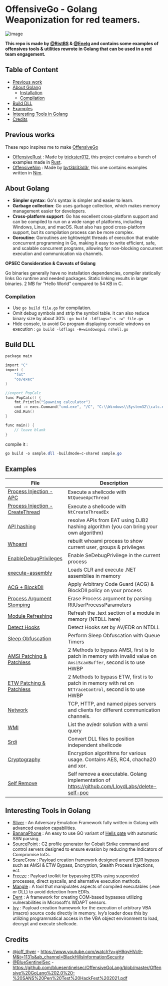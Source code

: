 # OffensiveGo - Golang Weaponization for red teamers.

![image](https://user-images.githubusercontent.com/75935486/220217814-242de1ba-1f62-4b0b-a1be-6cf8b82ab0da.png)


**This repo is made by [@RistBS](https://twitter.com/RistBs) & [@Enelg](https://twitter.com/Enelg_) and contains some examples of offensives tools & utilities rewrote in Golang that can be used in a red team engagement.**

## Table of Content

- [Previous work](#previous-work)
- [About Golang](#about-golang)  
  - [Installation](#installation)
  - [Compilation](#compilation)
- [Build DLL](#build-dll)
- [Examples](#examples)
- [Interesting Tools in Golang](#interesting-tools-in-golang)
- [Credits](#credits)

## Previous works

These repo inspires me to make [OffensiveGo](https://github.com/RistBS/OffensiveGo)

- [OffensiveRust](https://github.com/trickster0/OffensiveRust) : Made by [trickster012](https://twitter.com/trickster012), this project contains a bunch of examples made in [Rust](https://www.rust-lang.org/).
- [OffensiveNim](https://github.com/byt3bl33d3r/OffensiveNim) : Made by [byt3bl33d3r](https://twitter.com/byt3bl33d3r), this one contains examples written in [Nim](https://nim-lang.org/).


## About Golang

- **Simpler syntax**: Go's syntax is simpler and easier to learn.
- **Garbage collection**: Go uses garbage collection, which makes memory management easier for developers.
- **Cross-platform support**: Go has excellent cross-platform support and can be compiled to run on a wide range of platforms, including Windows, Linux, and macOS. Rust also has good cross-platform support, but its compilation process can be more complex.
- **Goroutine**:  Goroutines are lightweight threads of execution that enable concurrent programming in Go, making it easy to write efficient, safe, and scalable concurrent programs, allowing for non-blocking concurrent execution and communication via channels.

**OPSEC Consideration & Caveats of Golang**

Go binaries generally have no installation dependencies, compiler statically links Go runtime and needed packages. Static linking results in larger binaries. 2 MB for "Hello World" compared to 54 KB in C.


### Compilation

- Use `go build file.go` for compilation.
- Omit debug symbols and strip the symbol table. it can also reduce binary size by about 30% : `go build -ldflags="-s -w" file.go`
- Hide console, to avoid Go program displaying console windows on execution : `go build -ldflags -H=windowsgui rshell.go`


## Build DLL

```c
package main

import "C"
import (
	"fmt"
	"os/exec"
)

//export PopCalc
func PopCalc() {
	fmt.Println("Spawning calculator")
	cmd := exec.Command("cmd.exe", "/C", "C:\\Windows\\System32\\calc.exe")
	cmd.Run()
}

func main() {
	// leave blank
}
```

compile it :
```powershell
go build -o sample.dll -buildmode=c-shared sample.go
```

## Examples 

| File                                                                        | Description                                                                                                         |
|-----------------------------------------------------------------------------|---------------------------------------------------------------------------------------------------------------------|
| [Process Injection - APC](../main/injection_native_apc/main.go)             | Execute a shellcode with `NtQueueApcThread`                                                                         |
| [Process Injection - CreateThread](../main/injection_native_thread/main.go) | Execute a shellcode with `NtCreateThreadEx`                                                                         |
| [API hashing](../main/api_hashing/main.go)                                  | resolve APIs from EAT using DJB2 hashing algorithm (you can bring your own algorithm)                               |
| [Whoami](../main/whoami/main.go)                                            | rebuilt whoami process to show current user, groups & privileges                                                    |
| [EnableDebugPrivileges](../main/enable_debug_priv/main.go)                  | Enable SeDebugPrivilege in the current process                                                                      |
| [execute-assembly](../main/detect_hooks/main.go)                            | Loads CLR and execute .NET assemblies in memory                                                                     |
| [ACG + BlockDll](../main/acg_blockdll_process/main.go)                      | Apply Arbitrary Code Guard (ACG) & BlockDll policy on your process                                                  |
| [Process Argument Stomping](../main/process_arg_stomping/main.go)           | Erase Process argument by parsing RtlUserProcessParameters                                                          |
| [Module Refreshing]()                                                       | Refresh the .text section of a module in memory (NTDLL here)                                                        | 
| [Detect Hooks](../main/detect_hooks/main.go)                                | Detect Hooks set by AV/EDR on NTDLL                                                                                 |
| [Sleep Obfuscation](../main/sleep_obfuscation/main.go)                      | Perform Sleep Obfuscation with Queue Timers                                                                         |
| [AMSI Patching & Patchless](../main/amsi_bypasses/)                         | 2 Methods to bypass AMSI, first is to patch in memory with invalid value on `AmsiScanBuffer`, second is to use HWBP 
| [ETW Patching & Patchless](../main/etw_bypasses/)                           | 2 Methods to bypass ETW, first is to patch in memory with ret on `NtTraceControl`, second is to use HWBP            
| [Network](../main/network)                                                  | TCP, HTTP, and named pipes servers and clients for different communication channels.                                
| [WMI](../main/wmi)                                                          | List the av/edr solution with a wmi query                                                                           
| [Srdi](../main/srdi)                                                        | Convert DLL files to position independent shellcode                                                                 |
| [Cryptography](../main/crypto)                                              | Encryption algorithms for various usage. Contains AES, RC4, chacha20 and xor.                                       |
| [Self Remove](../main/self_remove) | Self remove a executable. Golang implementation of https://github.com/LloydLabs/delete-self-poc

## Interesting Tools in Golang

- [Sliver](https://github.com/BishopFox/sliver) : An Adversary Emulation Framework fully written in Golang with advanced evasion capabilities.
- [BananaPhone](https://github.com/C-Sto/BananaPhone) : An easy to use GO variant of [Hells gate](https://github.com/am0nsec/HellsGate) with automatic SSN parsing.
- [SourcePoint](https://github.com/Tylous/SourcePoint) : C2 profile generator for Cobalt Strike command and control servers designed to ensure evasion by reducing the Indicators of Compromise IoCs.
- [ScareCrow](https://github.com/optiv/ScareCrow) : Payload creation framework designed around EDR bypass such as AMSI & ETW Bypass, Encryption, Stealth Process Injections, ect.
- [Freeze](https://github.com/optiv/Freeze) : Payload toolkit for bypassing EDRs using suspended processes, direct syscalls, and alternative execution methods.
- [Mangle](https://github.com/optiv/Mangle) : A tool that manipulates aspects of compiled executables (.exe or DLL) to avoid detection from EDRs.
- [Dent](https://github.com/optiv/Dent) : A framework for creating COM-based bypasses utilizing vulnerabilities in Microsoft's WDAPT sensors.
- [Ivy](https://github.com/optiv/Ivy) : Payload creation framework for the execution of arbitrary VBA (macro) source code directly in memory. Ivy’s loader does this by utilizing programmatical access in the VBA object environment to load, decrypt and execute shellcode.


## Credits
- [@joff_thyer](https://twitter.com/joff_thyer) - https://www.youtube.com/watch?v=gH9qyHVc9-M&t=1131s&ab_channel=BlackHillsInformationSecurity
- [@BlueSentinelSec](https://twitter.com/BlueSentinelSec) - https://github.com/bluesentinelsec/OffensiveGoLang/blob/master/Offensive%20GoLang%202.0%20-%20SANS%20Pen%20Test%20HackFest%202021.pdf
